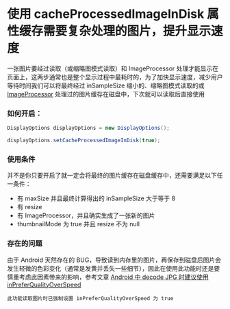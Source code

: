 # 使用 cacheProcessedImageInDisk 属性缓存需要复杂处理的图片，提升显示速度

一张图片要经过读取（或缩略图模式读取）和 ImageProcessor 处理才能显示在页面上，这两步通常也是整个显示过程中最耗时的，为了加快显示速度，减少用户等待时间我们可以将最终经过 inSampleSize 缩小的、缩略图模式读取的或 [ImageProcessor] 处理过的图片缓存在磁盘中，下次就可以读取后直接使用

### 如何开启：

```java
DisplayOptions displayOptions = new DisplayOptions();

displayOptions.setCacheProcessedImageInDisk(true);
```

### 使用条件

并不是你只要开启了就一定会将最终的图片缓存在磁盘缓存中，还需要满足以下任一条件：
* 有 maxSize 并且最终计算得出的 inSampleSize 大于等于 8
* 有 resize
* 有 ImageProcessor，并且确实生成了一张新的图片
* thumbnailMode 为 true 并且 resize 不为 null

### 存在的问题

由于 Android 天然存在的 BUG，导致读到内存里的图片，再保存到磁盘后图片会发生轻微的色彩变化（通常是发黄并丢失一些细节），因此在使用此功能时还是要慎重考虑此因素带来的影响，参考文章 [Android 中 decode JPG 时建议使用 inPreferQualityOverSpeed][reference_article]

`此功能读取图片时已强制设置 inPreferQualityOverSpeed 为 true`

[ImageProcessor]:../../sketch/src/main/java/me/panpf/sketch/process/ImageProcessor.java
[reference_article]: http://www.cnblogs.com/zhucai/p/inPreferQualityOverSpeed.html
